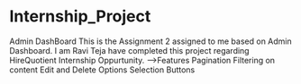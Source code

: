 # Internship_Project
Admin DashBoard
This is the Assignment 2 assigned to me  based on Admin Dashboard.
I am Ravi Teja have completed this project regarding HireQuotient Internship Oppurtunity.
-->Features
Pagination
Filtering on content
Edit and Delete Options
Selection Buttons
